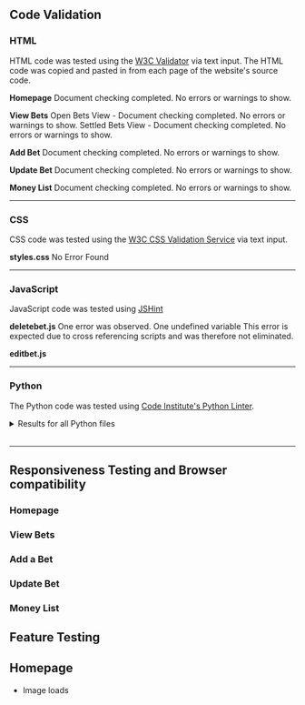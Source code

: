 ## Code Validation

### HTML
HTML code was tested using the [W3C Validator](https://validator.w3.org/) via text input.  The HTML code was copied and pasted in from each page of the website's source code.

**Homepage**
Document checking completed. No errors or warnings to show.

**View Bets**
Open Bets View - Document checking completed. No errors or warnings to show.
Settled Bets View - Document checking completed. No errors or warnings to show.

**Add Bet**
Document checking completed. No errors or warnings to show.

**Update Bet**
Document checking completed. No errors or warnings to show.

**Money List**
Document checking completed. No errors or warnings to show.

_____

### CSS

CSS code was tested using the [W3C CSS Validation Service](https://jigsaw.w3.org/css-validator/) via text input. 

**styles.css**
No Error Found
_____

### JavaScript
JavaScript code was tested using [JSHint](https://jshint.com/)

**deletebet.js**
One error was observed. One undefined variable
This error is expected due to cross referencing scripts and was therefore not eliminated.

**editbet.js**

______

### Python
The Python code was tested using [Code Institute's Python Linter](https://pep8ci.herokuapp.com/).

<details>
<summary>Results for all Python files</summary>

**root**

* env.py

All clear, no errors found

**bettingtracker**

* settings.py
Lines exceeding 79 characters were cleared using `# noqa`. 
These were values by the Django generated AUTH_PASSWORD_VALIDATORS and caused no issues being on a single line.
All clear, no errors found

* urls.py

All clear, no errors found

**Bet App**

* admin.py

All clear, no errors found

* apps.py

All clear, no errors found

* forms.py

All clear, no errors found

* models.py

All clear, no errors found

* test_forms.py

All clear, no errors found

* urls.py

All clear, no errors found

* views.py

All clear, no errors found


**Bank App**

* admin.py

All clear, no errors found

* apps.py

All clear, no errors found

* models.py

All clear, no errors found

* views.py

All clear, no errors found


</details>

<br>

_____

## Responsiveness Testing and Browser compatibility

### Homepage




### View Bets

### Add a Bet

### Update Bet

### Money List


## Feature Testing



## Homepage
 - Image loads 
